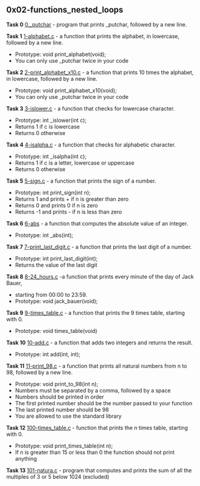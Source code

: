 ## 0x02-functions_nested_loops

**Task 0**
[0._putchar](./0-holberton.c) - program that prints _putchar, followed by a new line.


**Task 1**
[1-alphabet.c](./1-alphabet.c) - a function that prints the alphabet, in lowercase, followed by a new line.
 * Prototype: void print_alphabet(void);
 * You can only use _putchar twice in your code


**Task 2**
[2-print_alphabet_x10.c](./2-print_alphabet_x10.c) - a function that prints 10 times the alphabet, in lowercase, followed by a new line.
 * Prototype: void print_alphabet_x10(void);
 * You can only use _putchar twice in your code

**Task 3**
[3-islower.c](./3-islower.c) - a function that checks for lowercase character.
 * Prototype: int _islower(int c);
 * Returns 1 if c is lowercase
 * Returns 0 otherwise

**Task 4**
[4-isalpha.c](./4-isalpha.c) - a function that checks for alphabetic character.
 * Prototype: int _isalpha(int c);
 * Returns 1 if c is a letter, lowercase or uppercase
 * Returns 0 otherwise

**Task 5**
[5-sign.c](./5-sign.c) - a function that prints the sign of a number.
 * Prototype: int print_sign(int n);
 * Returns 1 and prints + if n is greater than zero
 * Returns 0 and prints 0 if n is zero
 * Returns -1 and prints - if n is less than zero

**Task 6**
[6-abs](./6-abs) - a function that computes the absolute value of an integer.
 * Prototype: int _abs(int);

**Task 7**
[7-print_last_digit.c](./7-print_last_digit.c) -  a function that prints the last digit of a number.
 * Prototype: int print_last_digit(int);
 * Returns the value of the last digit

**Task 8**
[8-24_hours.c](./8-24_hours.c) -a function that prints every minute of the day of Jack Bauer,
 * starting from 00:00 to 23:59.
 * Prototype: void jack_bauer(void);

**Task 9**
[9-times_table.c](./9-times_table.c) - a function that prints the 9 times table, starting with 0.
 * Prototype: void times_table(void)

**Task 10**
[10-add.c](./10-add.c) - a function that adds two integers and returns the result.
 * Prototype: int add(int, int);

**Task 11**
[11-print_98.c](./11-print_98.c) - a function that prints all natural numbers from n to 98, followed by a
new line.
 * Prototype: void print_to_98(int n);
 * Numbers must be separated by a comma, followed by a space
 * Numbers should be printed in order
 * The first printed number should be the number passed to your function
 * The last printed number should be 98
 * You are allowed to use the standard library

**Task 12**
[100-times_table.c](./100-times_table.c) - function that prints the n times table, starting with 0.
 * Prototype: void print_times_table(int n);
 * If n is greater than 15 or less than 0 the function should not print anything

**Task 13**
[101-natura.c](./101-natural.c) - program that computes and prints the sum of all the multiples of 3 or 5 below 1024 (excluded)


